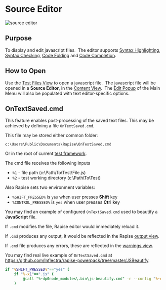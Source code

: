 # Source Editor

![source editor](./img/source_editor1.png)

## Purpose

To display and edit javascript files.  The editor supports [Syntax Highlighting](syntax_highlighting.md), [Syntax Checking](syntax_checking.md), [Code Folding](code_folding.md) and [Code Completion](code_helper.md).

## How to Open

Use the [Test Files View](test_files_dialog.md) to open a javascript file.  The javascript file will be opened in a **Source Editor**, in the [Content View](content_view.md).  The [Edit Popup](menu_and_toolbars.md) of the Main Menu will also be populated with text editor-specific options.

## OnTextSaved.cmd

This feature enables post-processing of the saved text files. This may be achieved by defining a file `OnTextSaved.cmd`.

This file may be stored either common folder:

`c:\Users\Public\Documents\Rapise\OnTextSaved.cmd`

Or in the root of current [test framework](../Intro/framework.md).

The cmd file receives the following inputs
* `%1` - file path (c:\Path\To\Test\File.js)
* `%2` - test working directory (c:\Path\To\Test)

Also Rapise sets two environment variables:
* `%SHIFT_PRESSED%` is `yes` when user presses **Shift** key
* `%CONTROL_PRESSED%` is `yes` when user presses **Ctrl** key

You may find an example of configured `OnTextSaved.cmd` used to beautify a **JavaScript** file. 

If `.cmd` modifies the file, Rapise editor would immediately reload it.

If `.cmd` produces any output, it would be reflected in the Rapise [output view](Guide/output_view.md).

If `.cmd` file produces any errors, these are reflected in the [warnings view](Guide/warning_view.md).

You may find real live example of `OnTextSaved.cmd` at https://github.com/Inflectra/rapise-powerpack/tree/master/JSBeautify.

```cmd
if "%SHIFT_PRESSED%"=="yes" (
    if "%~x1"==".js" (
        @call "%~dp0node_modules\.bin\js-beautify.cmd" -r --config "%~dp0jsbeautify.config.json" %1 >OnTextSaved.log 2>&1
    )
```
